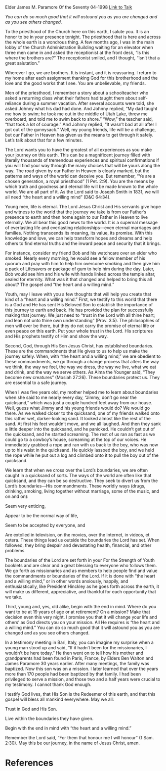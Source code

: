 Elder James M. Paramore
Of the Seventy
04-1998
[Link to Talk](https://www.churchofjesuschrist.org/study/general-conference/1998/04/the-heart-and-a-willing-mind?lang=eng)

_You can do so much good that it will astound you as you are changed and as you see others changed._

To the priesthood of the Church here on this earth, I salute you. It is an honor to be in your presence tonight. The priesthood that is here and across the whole earth is a wondrous thing. A few months ago, I was in the main lobby of the Church Administration Building waiting for an elevator when three men came in and asked the receptionist at the front desk, “Is this where the brothers are?” The receptionist smiled, and I thought, “Isn’t that a great salutation.”

Wherever I go, we are brothers. It is instant, and it is reassuring. I return to my home after each assignment thanking God for this brotherhood and the love and the good works that I see. You are unbelievable, my friends.

Men of the priesthood, I remember a story about a schoolteacher who asked a returning class what their fathers had taught them about self-reliance during a summer vacation. After several accounts were told, she asked Johnny what his dad had done. And Johnny replied, “My dad taught me how to swim; he took me out in the middle of Utah Lake, threw me overboard, and told me to swim back to shore.” “Wow,” the teacher said, “that took a lot of courage.” And Johnny replied, “It wasn’t bad at all after I got out of the gunnysack.” Well, my young friends, life will be a challenge, but our Father in Heaven has given us the means to get through it safely. Let’s talk about that for a few minutes.

The Lord wants you to have the greatest of all experiences as you make your journey on this earth. This can be a magnificent journey filled with literally thousands of tremendous experiences and spiritual confirmations if you will find your way through the many choices that will be yours along the way. The road given by our Father in Heaven is clearly marked, but the patterns and ways of the world can deceive you. But remember, “Ye are a chosen generation, a royal priesthood” (1 Pet. 2:9). You are the means by which truth and goodness and eternal life will be made known to the whole world. We are all part of it. As the Lord said to Joseph Smith in 1831, we will all need “the heart and a willing mind” (D&C 64:34).



Young men, life is eternal. The Lord Jesus Christ and His servants give hope and witness to the world that the journey we take is from our Father’s presence to earth and then home again to our Father in Heaven to live eternally. We all bear this good news to the world. It is a supernal message of everlasting life and everlasting relationships—even eternal marriages and families. Nothing transcends its meaning, its value, its promise. With this knowledge and love, we can help transform hopes and dreams and help others to find eternal truths and the inward peace and security that it brings.

For instance, consider my friend Bob and his watchcare over an elder who smoked. Nearly every morning, he would see a fellow member of his quorum and pray with him to help him overcome smoking and then give him a pack of Lifesavers or package of gum to help him during the day. Later, Bob would see him and his wife with hands linked across the temple altar, sealed for eternity. What was it that changed and helped to bring this all about? The gospel and “the heart and a willing mind.”

Youth, may I leave with you a few thoughts that will help you create that kind of a “heart and a willing mind.” First, we testify to this world that there is a God and He has sent His Beloved Son to establish the importance of this journey to earth and back. He has provided the plan for successfully making that journey. We just need to “trust in the Lord with all thine heart; and lean not unto thine own understanding” (Prov. 3:5). The philosophies of men will ever be there, but they do not carry the promise of eternal life or even peace on this earth. Put your whole trust in the Lord. His scriptures and His prophets testify of Him and show the way.

Second, God, through His Son Jesus Christ, has established boundaries. These are the commandments that He gives to us to help us make the journey safely. When, with “the heart and a willing mind,” we are obedient to these commandments, we go through a change process that alters the way we think, the way we feel, the way we dress, the way we live, what we eat and drink, and the way we serve others. As Alma the Younger said, “They become new creatures” (Mosiah 27:26). These boundaries protect us. They are essential to a safe journey.

When I was five years old, my mother helped me to learn about boundaries when she said to me nearly every day, “Jimmy, don’t go near the quicksand,” which was just a couple hundred feet away from our house. Well, guess what Jimmy and his young friends would do? We would go there. As we walked closer to the quicksand, one of my friends walked onto this rather wet, darker-looking sand. It looked almost like the rest of the sand. At first his feet wouldn’t move, and we all laughed. And then they sank a little deeper into the quicksand, and he panicked. He couldn’t get out of the quicksand, and he started screaming. The rest of us ran as fast as we could go to a cowboy’s house, screaming at the top of our voices. He immediately grabbed a rope and ran with us back to the boy, who was now up to his waist in the quicksand. He quickly lassoed the boy, and we held the rope while he put out a log and climbed onto it to pull the boy out of the quicksand.

We learn that when we cross over the Lord’s boundaries, we are often caught in a quicksand of sorts. The ways of the world are often like that quicksand, and they can be so destructive. They seek to divert us from the Lord’s boundaries—His commandments. These worldly ways (drugs, drinking, smoking, living together without marriage, some of the music, and on and on):





Seem very enticing,





Appear to be the normal way of life,





Seem to be accepted by everyone, and





Are extolled in television, on the movies, over the Internet, in videos, et cetera. These things lead us outside the boundaries the Lord has set. When followed, they bring despair and devastating health, financial, and other problems.





The boundaries of the Lord are set forth in your For the Strength of Youth booklets and are clear and a great blessing to everyone who follows them. We go forth as missionaries and as members to help people find and value the commandments or boundaries of the Lord. If it is done with “the heart and a willing mind,” or in other words anxiously, happily, and enthusiastically, like President Hinckley as he goes forth across the earth, it will make us different, appreciative, and thankful for each opportunity that we take.

Third, young and, yes, old alike, begin with the end in mind. Where do you want to be at 19 years of age or at retirement? On a mission? Make that decision even this very night. I promise you that it will change your life and others’ as God directs you on your mission. All He requires is “the heart and a willing mind.” You can do so much good that it will astound you as you are changed and as you see others changed.

In a testimony meeting in Bari, Italy, you can imagine my surprise when a young man stood up and said, “If it hadn’t been for the missionaries, I wouldn’t be here today.” He then went on to tell how his mother and grandparents had been found in Paris, France, by Elders Ben Walton and James Paramore 30 years earlier. After many meetings, the family was baptized. Now this son was on a mission. I later learned that over the years more than 170 people had been baptized by that family. I had been privileged to serve a mission, and those two and a half years were crucial to my testimony. I cannot thank God enough.

I testify God lives, that His Son is the Redeemer of this earth, and that this gospel will bless all mankind everywhere. May we all:





Trust in God and His Son.





Live within the boundaries they have given.





Begin with the end in mind with “the heart and a willing mind.”





Remember the Lord said, “For them that honour me I will honour” (1 Sam. 2:30). May this be our journey, in the name of Jesus Christ, amen.

# References
